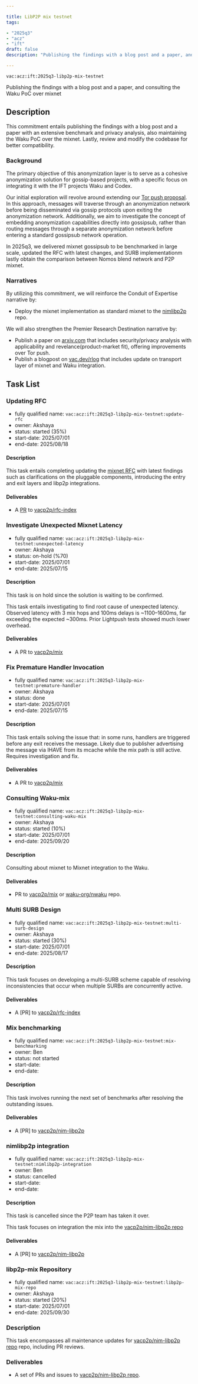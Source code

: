 ```yaml
---

title: LibP2P mix testnet
tags:

- "2025q3"
- "acz"
- "ift"
draft: false
description: "Publishing the findings with a blog post and a paper, and consulting the Waku PoC over mixnet"

---
```


`vac:acz:ift:2025q3-libp2p-mix-testnet`

Publishing the findings with a blog post and a paper, and consulting the Waku PoC over mixnet

## Description

This commitment entails publishing the findings with a blog post and a paper with an extensive benchmark and
privacy analysis, also maintaining the Waku PoC over the mixnet. 
Lastly, review and modify the codebase for better compatibility. 

### Background

The primary objective of this anonymization layer is to serve as a cohesive anonymization solution
for gossip-based projects, with a specific focus on integrating it with the IFT projects Waku and Codex.

Our initial exploration will revolve around extending our [Tor push proposal](https://rfc.vac.dev/spec/46/). 
In this approach, messages will traverse through an anonymization network before being disseminated 
via gossip protocols upon exiting the anonymization network. 
Additionally, we aim to investigate the concept of embedding anonymization capabilities directly into gossipsub, 
rather than routing messages through a separate anonymization network before entering a standard gossipsub network operation.

In 2025q3, we delivered mixnet gossipsub to be benchmarked in large scale, 
updated the RFC with latest changes, and SURB implementationm lastly obtain 
the comparison between Nomos blend network and P2P mixnet.

### Narratives

By utilizing this commitment,
we will reinforce the Conduit of Expertise narrative by:

- Deploy the mixnet implementation as standard mixnet to the [nimlibp2p](https://github.com/vacp2p/nim-libp2p) repo.

We will also strengthen the Premier Research Destination narrative by:

- Publish a paper on [arxiv.com](http://arxiv.com/) that includes security/privacy analysis 
with applicability and revelance(product-market fit), offering improvements over Tor push.
- Publish a blogpost on [vac.dev/rlog](https://vac.dev/rlog) that includes update on transport layer of mixnet and
Waku integration.

## Task List

### Updating RFC
* fully qualified name: `vac:acz:ift:2025q3-libp2p-mix-testnet:update-rfc`
* owner: Akshaya
* status: started (35%)
* start-date: 2025/07/01
* end-date: 2025/08/18

#### Description
This task entails completing updating the [mixnet RFC](https://rfc.vac.dev/vac/raw/mix) 
with latest findings such as clarifications on the pluggable components, 
introducing  the entry and exit layers and libp2p integrations.

#### Deliverables

* A [PR](https://github.com/vacp2p/rfc-index/pull/158) to [vacp2p/rfc-index](https://github.com/vacp2p/rfc-index)

### Investigate Unexpected Mixnet Latency
* fully qualified name: `vac:acz:ift:2025q3-libp2p-mix-testnet:unexpected-latency`
* owner: Akshaya
* status: on-hold (%70)
* start-date: 2025/07/01
* end-date: 2025/07/15

#### Description

This task is on hold since the solution is waiting to be confirmed.

This task entails investigating to find root cause of unexpected latency.
Observed latency with 3 mix hops and 100ms delays is ~1100–1600ms, 
far exceeding the expected ~300ms. 
Prior Lightpush tests showed much lower overhead. 


#### Deliverables

* A PR to [vacp2p/mix](https://github.com/vacp2p/mix)

### Fix Premature Handler Invocation
* fully qualified name: `vac:acz:ift:2025q3-libp2p-mix-testnet:premature-handler`
* owner: Akshaya
* status: done
* start-date: 2025/07/01
* end-date: 2025/07/15

#### Description
This task entails solving the issue that: in some runs, 
handlers are triggered before any exit receives the message. 
Likely due to publisher advertising the message via IHAVE 
from its mcache while the mix path is still active. 
Requires investigation and fix.


#### Deliverables

* A PR to [vacp2p/mix](https://github.com/vacp2p/mix)

### Consulting Waku-mix 

* fully qualified name: `vac:acz:ift:2025q3-libp2p-mix-testnet:consulting-waku-mix`
* owner: Akshaya
* status: started (10%)
* start-date: 2025/07/01
* end-date: 2025/09/20

#### Description

Consulting about mixnet to Mixnet integration to the Waku.  

#### Deliverables

* PR to [vacp2p/mix](https://github.com/vacp2p/mix) or [waku-org/nwaku](https://github.com/waku-org/nwaku/) repo.

### Multi SURB Design
* fully qualified name: `vac:acz:ift:2025q3-libp2p-mix-testnet:multi-surb-design`
* owner: Akshaya
* status: started (30%)
* start-date: 2025/07/01
* end-date: 2025/08/17

#### Description
This task focuses on developing a multi-SURB scheme 
capable of resolving inconsistencies that occur 
when multiple SURBs are concurrently active.

#### Deliverables

* A [PR] to [vacp2p/rfc-index](https://github.com/vacp2p/rfc-index)

### Mix benchmarking
* fully qualified name: `vac:acz:ift:2025q3-libp2p-mix-testnet:mix-benchmarking`
* owner: Ben
* status: not started
* start-date: 
* end-date: 

#### Description
This task involves running the next set of benchmarks after resolving the outstanding issues.

#### Deliverables

* A [PR] to [vacp2p/nim-libp2p](https://github.com/vacp2p/rfc-index)

### nimlibp2p integration
* fully qualified name: `vac:acz:ift:2025q3-libp2p-mix-testnet:nimlibp2p-integration`
* owner: Ben
* status: cancelled
* start-date: 
* end-date: 

#### Description

This task is cancelled since the P2P team has taken it over. 

This task focuses on integration the mix into the [vacp2p/nim-libp2p repo](https://github.com/vacp2p/nim-libp2p)

#### Deliverables

* A [PR] to [vacp2p/nim-libp2p](https://github.com/vacp2p/rfc-index)


### libp2p-mix Repository 

- fully qualified name: `vac:acz:ift:2025q3-libp2p-mix-testnet:libp2p-mix-repo`
- owner: Akshaya
- status: started (20%)
- start-date: 2025/07/01
- end-date: 2025/09/30

### Description

This task encompasses all maintenance updates for [vacp2p/nim-libp2p repo](https://github.com/vacp2p/nim-libp2p) repo, including PR reviews.

### Deliverables

* A set of PRs and issues to [vacp2p/nim-libp2p repo](https://github.com/vacp2p/nim-libp2p).